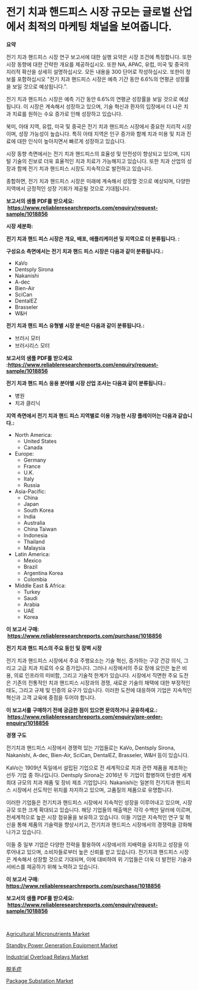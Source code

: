 <p><h1>전기 치과 핸드피스 시장 규모는 글로벌 산업에서 최적의 마케팅 채널을 보여줍니다.</h1></p><p><strong>요약</strong></p>
<p><p>전기 치과 핸드피스 시장 연구 보고서에 대한 실행 요약은 시장 조건에 특정합니다. 또한 시장 동향에 대한 간략한 개요를 제공하십시오. 또한 NA, APAC, 유럽, 미국 및 중국의 지리적 확산을 상세히 설명하십시오. 모든 내용을 300 단어로 작성하십시오. 또한이 정보를 포함하십시오 "전기 치과 핸드피스 시장은 예측 기간 동안 6.6%의 연평균 성장률을 보일 것으로 예상됩니다.".</p><p>전기 치과 핸드피스 시장은 예측 기간 동안 6.6%의 연평균 성장률을 보일 것으로 예상됩니다. 이 시장은 계속해서 성장하고 있으며, 기술 혁신과 환자의 입장에서 더 나은 치과 치료를 원하는 수요 증가로 인해 성장하고 있습니다.</p><p>북미, 아태 지역, 유럽, 미국 및 중국은 전기 치과 핸드피스 시장에서 중요한 지리적 시장이며, 성장 가능성이 높습니다. 특히 아태 지역은 인구 증가와 함께 치과 미용 및 치과 진료에 대한 인식이 높아지면서 빠르게 성장하고 있습니다.</p><p>시장 동향 측면에서는 전기 치과 핸드피스의 효율성 및 안전성이 향상되고 있으며, 디지털 기술의 진보로 더욱 효율적인 치과 치료가 가능해지고 있습니다. 또한 치과 산업의 성장과 함께 전기 치과 핸드피스 시장도 지속적으로 발전하고 있습니다.</p><p>종합하면, 전기 치과 핸드피스 시장은 미래에 계속해서 성장할 것으로 예상되며, 다양한 지역에서 긍정적인 성장 기회가 제공될 것으로 기대됩니다.</p></p>
<p><strong>보고서의 샘플 PDF를 받으세요: &nbsp;<a href="https://www.reliableresearchreports.com/enquiry/request-sample/1018856">https://www.reliableresearchreports.com/enquiry/request-sample/1018856</a></strong></p>
<p><strong>시장 세분화:</strong></p>
<p><strong> 전기 치과 핸드 피스 시장은 개요, 배포, 애플리케이션 및 지역으로 더 분류됩니다. :</strong></p>
<p><strong>구성요소 측면에서는 전기 치과 핸드 피스 시장은 다음과 같이 분류됩니다.:</strong></p>
<p><ul><li>KaVo</li><li>Dentsply Sirona</li><li>Nakanishi</li><li>A-dec</li><li>Bien-Air</li><li>SciCan</li><li>DentalEZ</li><li>Brasseler</li><li>W&H</li></ul></p>
<p><strong> 전기 치과 핸드 피스 유형별 시장 분석은 다음과 같이 분류됩니다.:</strong></p>
<p><ul><li>브러시 모터</li><li>브러시리스 모터</li></ul></p>
<p><strong>보고서의 샘플 PDF를 받으세요 :<a href="https://www.reliableresearchreports.com/enquiry/request-sample/1018856">https://www.reliableresearchreports.com/enquiry/request-sample/1018856</a></strong></p>
<p><strong> 전기 치과 핸드 피스 응용 분야별 시장 산업 조사는 다음과 같이 분류됩니다.:</strong></p>
<p><ul><li>병원</li><li>치과 클리닉</li></ul></p>
<p><strong>지역 측면에서 전기 치과 핸드 피스 지역별로 이용 가능한 시장 플레이어는 다음과 같습니다.:</strong></p>
<p><ul>
    <li>
        North America:
        <ul>
            <li>United States</li>
            <li>Canada</li>
        </ul>
    </li>
    <li>
        Europe:
        <ul>
            <li>Germany</li>
            <li>France</li>
            <li>U.K.</li>
            <li>Italy</li>
            <li>Russia</li>
        </ul>
    </li>
    <li>
        Asia-Pacific:
        <ul>
            <li>China</li>
            <li>Japan</li>
            <li>South Korea</li>
            <li>India</li>
            <li>Australia</li>
            <li>China Taiwan</li>
            <li>Indonesia</li>
            <li>Thailand</li>
            <li>Malaysia</li>
        </ul>
    </li>
    <li>
        Latin America:
        <ul>
            <li>Mexico</li>
            <li>Brazil</li>
            <li>Argentina Korea</li>
            <li>Colombia</li>
        </ul>
    </li>
    <li>
        Middle East & Africa:
        <ul>
            <li>Turkey</li>
            <li>Saudi</li>
            <li>Arabia</li>
            <li>UAE</li>
            <li>Korea</li>
        </ul>
    </li>
    </ul></p>
<p><strong>이 보고서 구매: &nbsp;<a href="https://www.reliableresearchreports.com/purchase/1018856">https://www.reliableresearchreports.com/purchase/1018856</a></strong></p>
<p><strong>전기 치과 핸드 피스의 주요 동인 및 장벽 시장</strong></p>
<p><p>전기 치과 핸드피스 시장에서 주요 주행요소는 기술 혁신, 증가하는 구강 건강 의식, 그리고 고급 치과 치료의 수요 증가입니다. 그러나 시장에서의 주요 장애 요인은 높은 비용, 의료 인프라의 미비함, 그리고 기술적 한계가 있습니다. 시장에서 직면한 주요 도전은 기존의 전통적인 치과 핸드피스 시장과의 경쟁, 새로운 기술의 채택에 대한 부정적인 태도, 그리고 규제 및 인증의 요구가 있습니다. 이러한 도전에 대응하여 기업은 지속적인 혁신과 고객 교육에 중점을 두어야 합니다.</p></p>
<p><strong>이 보고서를 구매하기 전에 궁금한 점이 있으면 문의하거나 공유하세요.: &nbsp;<a href="https://www.reliableresearchreports.com/enquiry/pre-order-enquiry/1018856">https://www.reliableresearchreports.com/enquiry/pre-order-enquiry/1018856</a></strong></p>
<p><strong>경쟁 구도</strong></p>
<p><p>전기치과 핸드피스 시장에서 경쟁력 있는 기업들로는 KaVo, Dentsply Sirona, Nakanishi, A-dec, Bien-Air, SciCan, DentalEZ, Brasseler, W&H 등이 있습니다. </p><p>KaVo는 1909년 독일에서 설립된 기업으로 전 세계적으로 치과 관련 제품을 제조하는 선두 기업 중 하나입니다. Dentsply Sirona는 2016년 두 기업이 합병하여 탄생한 세계 최대 규모의 치과 제품 및 장비 제조 기업입니다. Nakanishi는 일본의 전기치과 핸드피스 시장에서 선도적인 위치를 차지하고 있으며, 고품질의 제품으로 유명합니다. </p><p>이러한 기업들은 전기치과 핸드피스 시장에서 지속적인 성장을 이루어내고 있으며, 시장 규모 또한 크게 확대되고 있습니다. 해당 기업들의 매출액은 각각 수백만 달러에 이르며, 전세계적으로 높은 시장 점유율을 보유하고 있습니다. 이들 기업은 지속적인 연구 및 혁신을 통해 제품의 기술력을 향상시키고, 전기치과 핸드피스 시장에서의 경쟁력을 강화해 나가고 있습니다. </p><p>이들 중 일부 기업은 다양한 전략을 활용하여 시장에서의 지배력을 유지하고 성장을 이루어내고 있으며, 소비자들로부터 높은 신뢰를 받고 있습니다. 전기치과 핸드피스 시장은 계속해서 성장할 것으로 기대되며, 이에 대비하여 위 기업들은 더욱 더 발전된 기술과 서비스를 제공하기 위해 노력하고 있습니다.</p></p>
<p><strong>이 보고서 구매: &nbsp; <a href="https://www.reliableresearchreports.com/purchase/1018856">https://www.reliableresearchreports.com/purchase/1018856</a></strong></p>
<p><strong>보고서의 샘플 PDF를 받으세요: &nbsp;<a href="https://www.reliableresearchreports.com/enquiry/request-sample/1018856">https://www.reliableresearchreports.com/enquiry/request-sample/1018856</a></strong><strong></strong></p>
<p>&nbsp;</p>
<p><p><a href="https://github.com/rahu1506/Market-Research-Report-List-3/blob/main/agricultural-micronutrients-market.md">Agricultural Micronutrients Market</a></p><p><a href="https://issuu.com/reportprime-2/docs/standby-power-generation-equipment-market-size-203">Standby Power Generation Equipment Market</a></p><p><a href="https://view.publitas.com/reportprime-1/industrial-overload-relays-market-size-growth-outlook-from-2024-to-2031-projecting-at-markets-trends-analysis-by-application-regional-outlook-and-revenue/">Industrial Overload Relays Market</a></p><p><a href="https://github.com/nxboeu02965442/Market-Research-Report-List-1/blob/main/3262779189447.md">脱毛症</a></p><p><a href="https://view.publitas.com/reportprime-1/package-substation-market-size-reflecting-a-forecast-till-2031-market-by-type-by-application-and-by-geography/">Package Substation Market</a></p></p>
